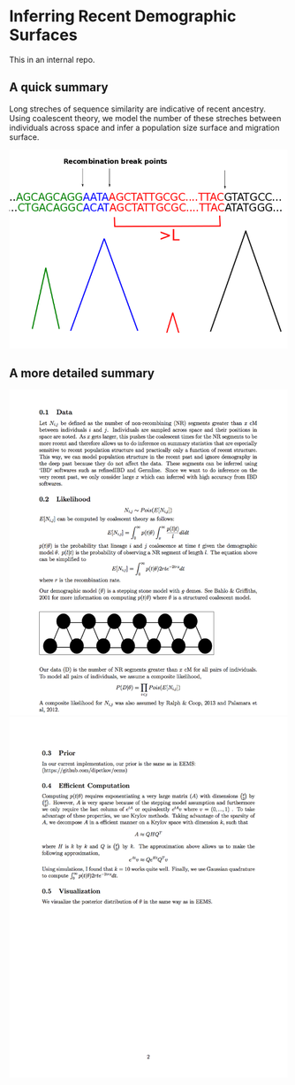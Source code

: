Inferring Recent Demographic Surfaces
=====================================

This in an internal repo.

## A quick summary

Long streches of sequence similarity are indicative of recent ancestry. Using coalescent theory, we model the number of these streches between individuals across space and infer a population size surface and migration surface.

![seqoutline](imagerepo/seqoutline.png)

## A more detailed summary
![detailedSummary1](imagerepo/detailedSummary.png)
![detailedSummary2](imagerepo/detailedSummary2.png)